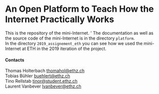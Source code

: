 # An Open Platform to Teach How the Internet Practically Works

This is the repository of the mini-Internet. '
The documentation as well as the source code of the mini-Internet is in the directory `platform`. \
In the directory `2019_assignement_eth` you can see how we used the mini-Internet at ETH in the 2019 iteration of the project.

#### Contacts

Thomas Holterbach <thomahol@ethz.ch> \
Tobias Bühler <buehlert@ethz.ch> \
Tino Rellstab <tinor@student.ethz.ch> \
Laurent Vanbever <lvanbever@ethz.ch>
